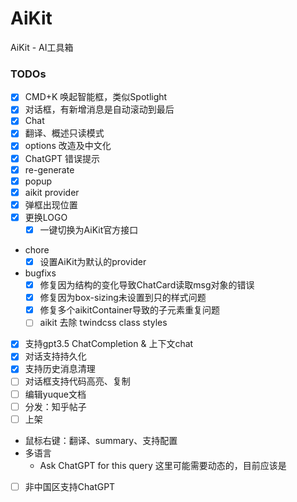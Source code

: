 # AiKit

AiKit - AI工具箱

### TODOs

- [x] CMD+K 唤起智能框，类似Spotlight
- [x] 对话框，有新增消息是自动滚动到最后
- [x] Chat
- [x] 翻译、概述只读模式
- [x] options 改造及中文化
- [x] ChatGPT 错误提示
- [x] re-generate
- [x] popup
- [x] aikit provider
- [x] 弹框出现位置
- [x] 更换LOGO
    - [x] 一键切换为AiKit官方接口
- chore
    - [x] 设置AiKit为默认的provider
- bugfixs
    - [x] 修复因为结构的变化导致ChatCard读取msg对象的错误
    - [x] 修复因为box-sizing未设置到只的样式问题
    - [x] 修复多个aikitContainer导致的子元素重复问题
    - [ ] aikit 去除 twindcss class styles
- [x] 支持gpt3.5 ChatCompletion & 上下文chat
- [x] 对话支持持久化
- [x] 支持历史消息清理
- [ ] 对话框支持代码高亮、复制
- [ ] 编辑yuque文档
- [ ] 分发：知乎帖子
- [ ] 上架
- 鼠标右键：翻译、summary、支持配置
- 多语言
    - Ask ChatGPT for this query 这里可能需要动态的，目前应该是
- [ ] 非中国区支持ChatGPT
